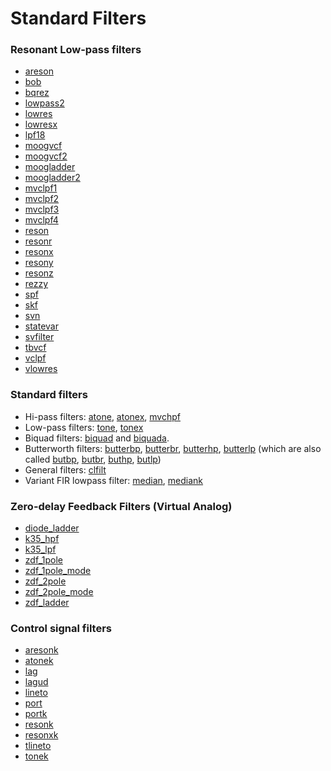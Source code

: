 # **Standard Filters**

### Resonant Low-pass filters

* [areson](../../opcodes/areson)
* [bob](../../opcodes/bob)
* [bqrez](../../opcodes/bqrez)
* [lowpass2](../../opcodes/lowpass2)
* [lowres](../../opcodes/lowres)
* [lowresx](../../opcodes/lowresx)
* [lpf18](../../opcodes/lpf18)
* [moogvcf](../../opcodes/moogvcf)
* [moogvcf2](../../opcodes/moogvcf2)
* [moogladder](../../opcodes/moogladder)
* [moogladder2](../../opcodes/moogladder2)
* [mvclpf1](../../opcodes/mvclpf1)
* [mvclpf2](../../opcodes/mvclpf2)
* [mvclpf3](../../opcodes/mvclpf3)
* [mvclpf4](../../opcodes/mvclpf4)
* [reson](../../opcodes/reson)
* [resonr](../../opcodes/resonr)
* [resonx](../../opcodes/resonx)
* [resony](../../opcodes/resony)
* [resonz](../../opcodes/resonz)
* [rezzy](../../opcodes/rezzy)
* [spf](../../opcodes/spf)
* [skf](../../opcodes/skf)
* [svn](../../opcodes/svn)
* [statevar](../../opcodes/statevar)
* [svfilter](../../opcodes/svfilter)
* [tbvcf](../../opcodes/tbvcf)
* [vclpf](../../opcodes/vclpf)
* [vlowres](../../opcodes/vlowres)

### Standard filters

* Hi-pass filters: [atone](../../opcodes/atone), [atonex](../../opcodes/atonex), [mvchpf](../../opcodes/mvchpf)
* Low-pass filters: [tone](../../opcodes/tone), [tonex](../../opcodes/tonex)
* Biquad filters: [biquad](../../opcodes/biquad) and [biquada](../../opcodes/biquada).
* Butterworth filters: [butterbp](../../opcodes/butterbp), [butterbr](../../opcodes/butterbr), [butterhp](../../opcodes/butterhp), [butterlp](../../opcodes/butterlp) (which are also called [butbp](../../opcodes/butbp), [butbr](../../opcodes/butbr), [buthp](../../opcodes/buthp), [butlp](../../opcodes/butlp))
* General filters: [clfilt](../../opcodes/clfilt)
* Variant FIR lowpass filter: [median](../../opcodes/median), [mediank](../../opcodes/mediank)

### Zero-delay Feedback Filters (Virtual Analog)

* [diode_ladder](../../opcodes/diode_ladder)
* [k35_hpf](../../opcodes/K35_hpf)
* [k35_lpf](../../opcodes/K35_lpf)
* [zdf_1pole](../../opcodes/zdf_1pole)
* [zdf_1pole_mode](../../opcodes/zdf_1pole_mode)
* [zdf_2pole](../../opcodes/zdf_2pole)
* [zdf_2pole_mode](../../opcodes/zdf_2pole_mode)
* [zdf_ladder](../../opcodes/zdf_ladder)

### Control signal filters

* [aresonk](../../opcodes/aresonk)
* [atonek](../../opcodes/atonek)
* [lag](../../opcodes/lag)
* [lagud](../../opcodes/lagud)
* [lineto](../../opcodes/lineto)
* [port](../../opcodes/port)
* [portk](../../opcodes/portk)
* [resonk](../../opcodes/resonk)
* [resonxk](../../opcodes/resonxk)
* [tlineto](../../opcodes/tlineto)
* [tonek](../../opcodes/tonek)
